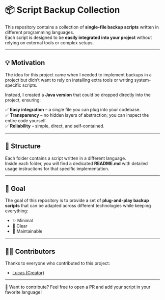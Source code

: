 # 📦 Script Backup Collection  

This repository contains a collection of **single-file backup scripts** written in different programming languages.  
Each script is designed to be **easily integrated into your project** without relying on external tools or complex setups.  

---

## 💡 Motivation  

The idea for this project came when I needed to implement backups in a project but didn’t want to rely on installing extra tools or writing system-specific scripts.  

Instead, I created a **Java version** that could be dropped directly into the project, ensuring:  

✅ **Easy integration** – a single file you can plug into your codebase.  
✅ **Transparency** – no hidden layers of abstraction; you can inspect the entire code yourself.  
✅ **Reliability** – simple, direct, and self-contained.  

---

## 📂 Structure  

Each folder contains a script written in a different language.  
Inside each folder, you will find a dedicated **README.md** with detailed usage instructions for that specific implementation.  

---

## 🎯 Goal  

The goal of this repository is to provide a set of **plug-and-play backup scripts** that can be adapted across different technologies while keeping everything:  

- ✨ Minimal  
- 📖 Clear  
- 🔧 Maintainable  

---

## 👨‍💻 Contributors  

Thanks to everyone who contributed to this project:  

- [Lucas (Creator)](https://github.com/) 

---

💬 Want to contribute? Feel free to open a PR and add your script in your favorite language!  
